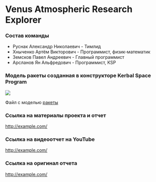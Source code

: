 # Venus Atmospheric Research Explorer
### **Состав команды**

- Руснак Александр Николаевич - Тимлид
- Хныченко Артём Викторович - Программист, физик-математик 
- Земсков Павел Андреевич - Главный программист
- Арсланов Ян Альфредович - Программист, KSP

### **Модель ракеты созданная в конструкторе Kerbal Space Program**
![](https://github.com/zmskvxd/Pictures/blob/main/raketa.jpg)

Файл с моделью [ракеты](https://github.com/zmskvxd/Kerbal-Project/blob/main/Falcon_9.craft)

### **Ссылка на материалы проекта и отчет**

<http://example.com/>

### **Ссылка на видеоотчет на YouTube**

<http://example.com/>

### **Ссылка на оригинал отчета**

<http://example.com/>
